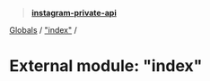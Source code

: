 > **[instagram-private-api](../README.md)**

[Globals](../globals.md) / ["index"](_index_.md) /

# External module: "index"